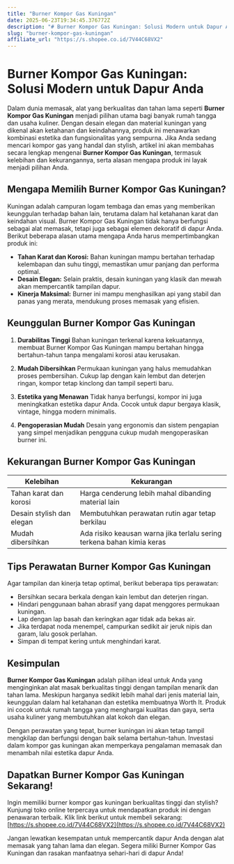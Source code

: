 ```yaml
---
title: "Burner Kompor Gas Kuningan"
date: 2025-06-23T19:34:45.376772Z
description: "# Burner Kompor Gas Kuningan: Solusi Modern untuk Dapur Anda..."
slug: "burner-kompor-gas-kuningan"
affiliate_url: "https://s.shopee.co.id/7V44C68VX2"
---
```

# Burner Kompor Gas Kuningan: Solusi Modern untuk Dapur Anda

Dalam dunia memasak, alat yang berkualitas dan tahan lama seperti **Burner Kompor Gas Kuningan** menjadi pilihan utama bagi banyak rumah tangga dan usaha kuliner. Dengan desain elegan dan material kuningan yang dikenal akan ketahanan dan keindahannya, produk ini menawarkan kombinasi estetika dan fungsionalitas yang sempurna. Jika Anda sedang mencari kompor gas yang handal dan stylish, artikel ini akan membahas secara lengkap mengenai **Burner Kompor Gas Kuningan**, termasuk kelebihan dan kekurangannya, serta alasan mengapa produk ini layak menjadi pilihan Anda.

## Mengapa Memilih Burner Kompor Gas Kuningan?

Kuningan adalah campuran logam tembaga dan emas yang memberikan keunggulan terhadap bahan lain, terutama dalam hal ketahanan karat dan keindahan visual. Burner Kompor Gas Kuningan tidak hanya berfungsi sebagai alat memasak, tetapi juga sebagai elemen dekoratif di dapur Anda. Berikut beberapa alasan utama mengapa Anda harus mempertimbangkan produk ini:

- **Tahan Karat dan Korosi:** Bahan kuningan mampu bertahan terhadap kelembapan dan suhu tinggi, memastikan umur panjang dan performa optimal.
- **Desain Elegan:** Selain praktis, desain kuningan yang klasik dan mewah akan mempercantik tampilan dapur.
- **Kinerja Maksimal:** Burner ini mampu menghasilkan api yang stabil dan panas yang merata, mendukung proses memasak yang efisien.

## Keunggulan Burner Kompor Gas Kuningan

1. **Durabilitas Tinggi**
   Bahan kuningan terkenal karena kekuatannya, membuat Burner Kompor Gas Kuningan mampu bertahan hingga bertahun-tahun tanpa mengalami korosi atau kerusakan.

2. **Mudah Dibersihkan**
   Permukaan kuningan yang halus memudahkan proses pembersihan. Cukup lap dengan kain lembut dan deterjen ringan, kompor tetap kinclong dan tampil seperti baru.

3. **Estetika yang Menawan**
   Tidak hanya berfungsi, kompor ini juga meningkatkan estetika dapur Anda. Cocok untuk dapur bergaya klasik, vintage, hingga modern minimalis.

4. **Pengoperasian Mudah**
   Desain yang ergonomis dan sistem pengapian yang simpel menjadikan pengguna cukup mudah mengoperasikan burner ini.

## Kekurangan Burner Kompor Gas Kuningan

| Kelebihan | Kekurangan |
|---|---|
| Tahan karat dan korosi | Harga cenderung lebih mahal dibanding material lain |
| Desain stylish dan elegan | Membutuhkan perawatan rutin agar tetap berkilau |
| Mudah dibersihkan | Ada risiko keausan warna jika terlalu sering terkena bahan kimia keras |

## Tips Perawatan Burner Kompor Gas Kuningan

Agar tampilan dan kinerja tetap optimal, berikut beberapa tips perawatan:

- Bersihkan secara berkala dengan kain lembut dan deterjen ringan.
- Hindari penggunaan bahan abrasif yang dapat menggores permukaan kuningan.
- Lap dengan lap basah dan keringkan agar tidak ada bekas air.
- Jika terdapat noda menempel, campurkan sedikit air jeruk nipis dan garam, lalu gosok perlahan.
- Simpan di tempat kering untuk menghindari karat.

## Kesimpulan

**Burner Kompor Gas Kuningan** adalah pilihan ideal untuk Anda yang menginginkan alat masak berkualitas tinggi dengan tampilan menarik dan tahan lama. Meskipun harganya sedikit lebih mahal dari jenis material lain, keunggulan dalam hal ketahanan dan estetika membuatnya Worth It. Produk ini cocok untuk rumah tangga yang menghargai kualitas dan gaya, serta usaha kuliner yang membutuhkan alat kokoh dan elegan.

Dengan perawatan yang tepat, burner kuningan ini akan tetap tampil mengkilap dan berfungsi dengan baik selama bertahun-tahun. Investasi dalam kompor gas kuningan akan memperkaya pengalaman memasak dan menambah nilai estetika dapur Anda.

## Dapatkan Burner Kompor Gas Kuningan Sekarang!

Ingin memiliki burner kompor gas kuningan berkualitas tinggi dan stylish? Kunjungi toko online terpercaya untuk mendapatkan produk ini dengan penawaran terbaik. Klik link berikut untuk membeli sekarang: [https://s.shopee.co.id/7V44C68VX2](https://s.shopee.co.id/7V44C68VX2)

Jangan lewatkan kesempatan untuk mempercantik dapur Anda dengan alat memasak yang tahan lama dan elegan. Segera miliki Burner Kompor Gas Kuningan dan rasakan manfaatnya sehari-hari di dapur Anda!